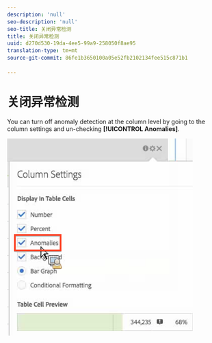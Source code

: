 ```yaml
---
description: 'null'
seo-description: 'null'
seo-title: 关闭异常检测
title: 关闭异常检测
uuid: d270d530-19da-4ee5-99a9-258050f8ae95
translation-type: tm+mt
source-git-commit: 86fe1b3650100a05e52fb2102134fee515c871b1

---
```



# 关闭异常检测

You can turn off anomaly detection at the column level by going to the column settings and un-checking **[!UICONTROL Anomalies]**.

![](assets/turnoff_anomalies.png)

